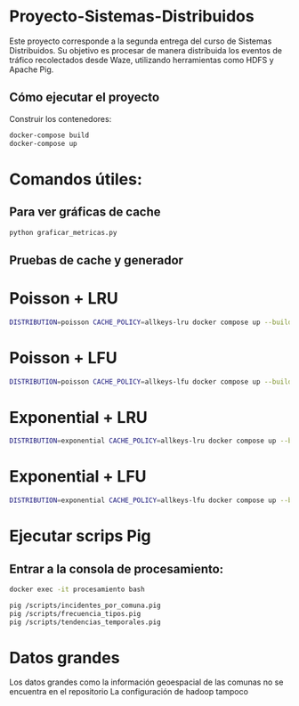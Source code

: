 # Proyecto-Sistemas-Distribuidos

Este proyecto corresponde a la segunda entrega del curso de Sistemas Distribuidos. Su objetivo es procesar de manera distribuida los eventos de tráfico recolectados desde Waze, utilizando herramientas como HDFS y Apache Pig.


## Cómo ejecutar el proyecto

Construir los contenedores:

```bash
docker-compose build
docker-compose up       
```



# Comandos útiles:

## Para ver gráficas de cache

```bash
python graficar_metricas.py     
```

## Pruebas de cache y generador

# Poisson + LRU
```bash
DISTRIBUTION=poisson CACHE_POLICY=allkeys-lru docker compose up --build  
```

# Poisson + LFU
```bash
DISTRIBUTION=poisson CACHE_POLICY=allkeys-lfu docker compose up --build 
```
# Exponential + LRU
```bash
DISTRIBUTION=exponential CACHE_POLICY=allkeys-lru docker compose up --build
```
# Exponential + LFU
```bash
DISTRIBUTION=exponential CACHE_POLICY=allkeys-lfu docker compose up --build
```

# Ejecutar scrips Pig


##  Entrar a la consola de procesamiento:

```bash
docker exec -it procesamiento bash

pig /scripts/incidentes_por_comuna.pig
pig /scripts/frecuencia_tipos.pig
pig /scripts/tendencias_temporales.pig   

```


# Datos grandes

Los datos grandes como la información geoespacial de las comunas no se encuentra en el repositorio
La configuración de hadoop tampoco